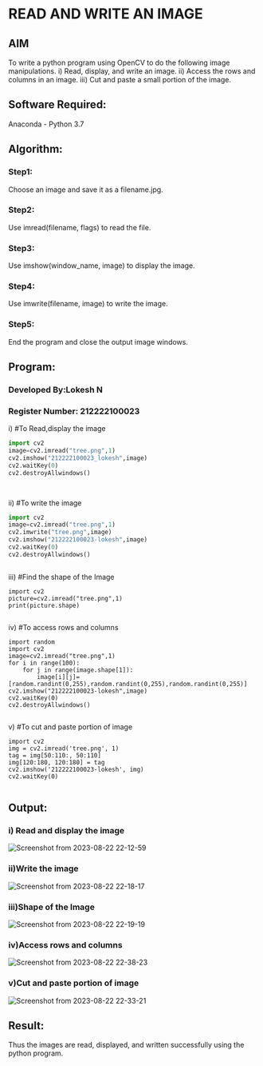 # READ AND WRITE AN IMAGE
## AIM
To write a python program using OpenCV to do the following image manipulations.
i) Read, display, and write an image.
ii) Access the rows and columns in an image.
iii) Cut and paste a small portion of the image.

## Software Required:
Anaconda - Python 3.7
## Algorithm:
### Step1:
Choose an image and save it as a filename.jpg.
### Step2:
Use imread(filename, flags) to read the file.
### Step3:
Use imshow(window_name, image) to display the image.
### Step4:
Use imwrite(filename, image) to write the image.
### Step5:
End the program and close the output image windows.
## Program:
### Developed By:Lokesh N
### Register Number: 212222100023
i) #To Read,display the image
```python
import cv2
image=cv2.imread("tree.png",1)
cv2.imshow("212222100023_lokesh",image)
cv2.waitKey(0)
cv2.destroyAllwindows()

  

```
ii) #To write the image
```python
import cv2
image=cv2.imread("tree.png",1)
cv2.imwrite("tree.png",image)
cv2.imshow("212222100023-lokesh",image)
cv2.waitKey(0)
cv2.destroyAllwindows()



```
iii) #Find the shape of the Image
```python3
import cv2
picture=cv2.imread("tree.png",1)
print(picture.shape)


```
iv) #To access rows and columns

```python3
import random
import cv2
image=cv2.imread("tree.png",1)
for i in range(100):
    for j in range(image.shape[1]):
        image[i][j]=[random.randint(0,255),random.randint(0,255),random.randint(0,255)]
cv2.imshow("212222100023-lokesh",image)
cv2.waitKey(0)
cv2.destroyAllwindows()


```
v) #To cut and paste portion of image
```python3
import cv2
img = cv2.imread('tree.png', 1)
tag = img[50:110:, 50:110]
img[120:180, 120:180] = tag
cv2.imshow('212222100023-lokesh', img)
cv2.waitKey(0)


```

## Output:

### i) Read and display the image
![Screenshot from 2023-08-22 22-12-59](https://github.com/lokeshnarayanan/READ-AND-WRITE-IMAGE/assets/119393019/9db68d41-95dd-4cc0-8780-1000b037eeb7)


### ii)Write the image

![Screenshot from 2023-08-22 22-18-17](https://github.com/lokeshnarayanan/READ-AND-WRITE-IMAGE/assets/119393019/aec73550-bca2-42ab-9725-378ccbec9b42)


### iii)Shape of the Image

![Screenshot from 2023-08-22 22-19-19](https://github.com/lokeshnarayanan/READ-AND-WRITE-IMAGE/assets/119393019/acadc7d4-1281-4d35-b482-966d73aad7f4)


### iv)Access rows and columns
![Screenshot from 2023-08-22 22-38-23](https://github.com/lokeshnarayanan/READ-AND-WRITE-IMAGE/assets/119393019/530cec4f-9ff0-42cb-9710-d367568bcd9b)


### v)Cut and paste portion of image

![Screenshot from 2023-08-22 22-33-21](https://github.com/lokeshnarayanan/READ-AND-WRITE-IMAGE/assets/119393019/907f99dc-ae9c-4b8e-a4e2-1c5ecfe83c9b)

## Result:
Thus the images are read, displayed, and written successfully using the python program.
